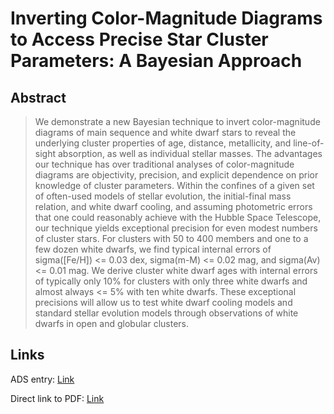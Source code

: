 # Inverting Color-Magnitude Diagrams to Access Precise Star Cluster Parameters: A Bayesian Approach


## Abstract

> We demonstrate a new Bayesian technique to invert color-magnitude diagrams of main sequence and white dwarf stars to reveal the underlying cluster properties of age, distance, metallicity, and line-of-sight absorption, as well as individual stellar masses. The advantages our technique has over traditional analyses of color-magnitude diagrams are objectivity, precision, and explicit dependence on prior knowledge of cluster parameters. Within the confines of a given set of often-used models of stellar evolution, the initial-final mass relation, and white dwarf cooling, and assuming photometric errors that one could reasonably achieve with the Hubble Space Telescope, our technique yields exceptional precision for even modest numbers of cluster stars. For clusters with 50 to 400 members and one to a few dozen white dwarfs, we find typical internal errors of sigma([Fe/H]) <= 0.03 dex, sigma(m-M) <= 0.02 mag, and sigma(Av) <= 0.01 mag. We derive cluster white dwarf ages with internal errors of typically only 10% for clusters with only three white dwarfs and almost always <= 5% with ten white dwarfs. These exceptional precisions will allow us to test white dwarf cooling models and standard stellar evolution models through observations of white dwarfs in open and globular clusters.


## Links

ADS entry: [Link](https://ui.adsabs.harvard.edu//#abs/2006ApJ...645.1436V/abstract)

Direct link to PDF: [Link](https://iopscience.iop.org/article/10.1086/504369/pdf)